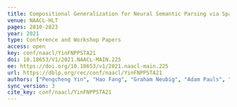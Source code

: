 ```yaml
---
title: Compositional Generalization for Neural Semantic Parsing via Span-level Supervised Attention.
venue: NAACL-HLT
pages: 2810-2823
year: 2021
type: Conference and Workshop Papers
access: open
key: conf/naacl/YinFNPPSTA21
doi: 10.18653/V1/2021.NAACL-MAIN.225
ee: https://doi.org/10.18653/v1/2021.naacl-main.225
url: https://dblp.org/rec/conf/naacl/YinFNPPSTA21
authors: ["Pengcheng Yin", "Hao Fang", "Graham Neubig", "Adam Pauls", "Emmanouil Antonios Platanios", "Yu Su", "Sam Thomson", "Jacob Andreas"]
sync_version: 3
cite_key: conf/naacl/YinFNPPSTA21
---
```

